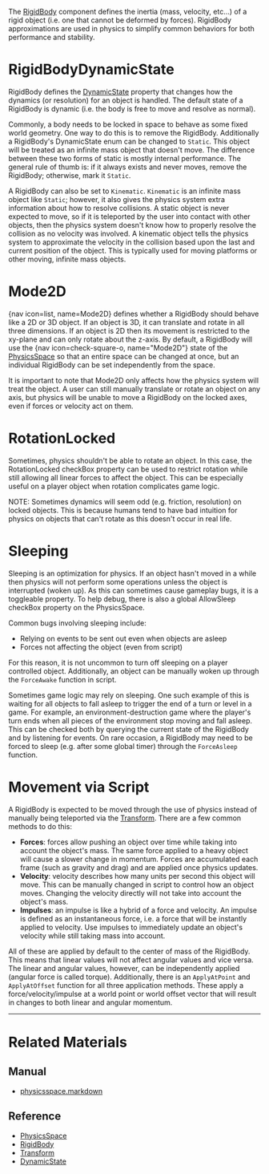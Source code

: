 The [ RigidBody](https://github.com/PlasmaEngine/PlasmaDocs/blob/master/code_reference/class_reference/rigidbody.markdown) component defines the inertia (mass, velocity, etc...) of a rigid object (i.e. one that cannot be deformed by forces). RigidBody approximations are used in physics to simplify common behaviors for both performance and stability.

 #  RigidBodyDynamicState
RigidBody defines the [ DynamicState](https://github.com/PlasmaEngine/PlasmaDocs/blob/master/code_reference/enum_reference.markdown#rigidbodydynamicstate) property that changes how the dynamics (or resolution) for an object is handled. The default state of a RigidBody is dynamic (i.e. the body is free to move and resolve as normal).

Commonly, a body needs to be locked in space to behave as some fixed world geometry. One way to do this is to remove the RigidBody. Additionally a RigidBody's DynamicState enum can be changed to `Static`. This object will be treated as an infinite mass object that doesn't move. The difference between these two forms of static is mostly internal performance. The general rule of thumb is: if it always exists and never moves, remove the RigidBody; otherwise, mark it `Static`.

A RigidBody can also be set to `Kinematic`. `Kinematic` is an infinite mass object like `Static`; however, it also gives the physics system extra information about how to resolve collisions. A static object is never expected to move, so if it is teleported by the user into contact with other objects, then the physics system doesn't know how to properly resolve the collision as no velocity was involved. A kinematic object tells the physics system to approximate the velocity in the collision based upon the last and current position of the object. This is typically used for moving platforms or other moving, infinite mass objects.

 #  Mode2D
{nav icon=list, name=Mode2D} defines whether a RigidBody should behave like a 2D or 3D object. If an object is 3D, it can translate and rotate in all three dimensions. If an object is 2D then its movement is restricted to the xy-plane and can only rotate about the z-axis. By default, a RigidBody will use the {nav icon=check-square-o, name="Mode2D"} state of the [PhysicsSpace](https://github.com/PlasmaEngine/PlasmaDocs/blob/master/plasma_editor_documentation/plasmamanual/physics/physicsspace.markdown) so that an entire space can be changed at once, but an individual RigidBody can be set independently from the space.

It is important to note that Mode2D only affects how the physics system will treat the object. A user can still manually translate or rotate an object on any axis, but physics will be unable to move a RigidBody on the locked axes, even if forces or velocity act on them.

 #  RotationLocked
Sometimes, physics shouldn't be able to rotate an object. In this case, the RotationLocked checkBox property can be used to restrict rotation while still allowing all linear forces to affect the object. This can be especially useful on a player object when rotation complicates game logic.

NOTE: Sometimes dynamics will seem odd (e.g. friction, resolution) on locked objects. This is because humans tend to have bad intuition for physics on objects that can't rotate as this doesn't occur in real life.

 #  Sleeping

Sleeping is an optimization for physics. If an object hasn't moved in a while then physics will not perform some operations unless the object is interrupted (woken up). As this can sometimes cause gameplay bugs, it is a toggleable property. To help debug, there is also a global AllowSleep checkBox property on the PhysicsSpace.


Common bugs involving sleeping include:
 - Relying on events to be sent out even when objects are asleep
 - Forces not affecting the object (even from script)

For this reason, it is not uncommon to turn off sleeping on a player controlled object. Additionally, an object can be manually woken up through the `ForceAwake` function in script. 

Sometimes game logic may rely on sleeping. One such example of this is waiting for all objects to fall asleep to trigger the end of a turn or level in a game. For example, an environment-destruction game where the player's turn ends when all pieces of the environment stop moving and fall asleep. This can be checked both by querying the current state of the RigidBody and by listening for events. On rare occasion, a RigidBody may need to be forced to sleep (e.g. after some global timer) through the `ForceAsleep` function.

 #  Movement via Script
A RigidBody is expected to be moved through the use of physics instead of manually being teleported via the [Transform](https://github.com/PlasmaEngine/PlasmaDocs/blob/master/code_reference/class_reference/transform.markdown). There are a few common methods to do this:
 - **Forces**: forces allow pushing an object over time while taking into account the object's mass. The same force applied to a heavy object will cause a slower change in momentum. Forces are accumulated each frame (such as gravity and drag) and are applied once physics updates.
 - **Velocity**: velocity describes how many units per second this object will move. This can be manually changed in script to control how an object moves. Changing the velocity directly will not take into account the object's mass.
 - **Impulses**: an impulse is like a hybrid of a force and velocity. An impulse is defined as an instantaneous force, i.e. a force that will be instantly applied to velocity. Use impulses to immediately update an object's velocity while still taking mass into account.
 
All of these are applied by default to the center of mass of the RigidBody. This means that linear values will not affect angular values and vice versa. The linear and angular values, however, can be independently applied (angular force is called torque). Additionally, there is an `ApplyAtPoint` and `ApplyAtOffset` function for all three application methods. These apply a force/velocity/impulse at a world point or world offset vector that will result in changes to both linear and angular momentum.

---

 #  Related Materials
 ##  Manual
- [physicsspace.markdown](https://github.com/PlasmaEngine/PlasmaDocs/blob/master/plasma_editor_documentation/plasmamanual/physics/physicsspace.markdown)

 ##  Reference
- [PhysicsSpace](https://github.com/PlasmaEngine/PlasmaDocs/blob/master/code_reference/class_reference/physicsspace.markdown)
- [RigidBody](https://github.com/PlasmaEngine/PlasmaDocs/blob/master/code_reference/class_reference/rigidbody.markdown)
- [Transform](https://github.com/PlasmaEngine/PlasmaDocs/blob/master/code_reference/class_reference/transform.markdown)
- [ DynamicState  ](https://github.com/PlasmaEngine/PlasmaDocs/blob/master/code_reference/enum_reference.markdown#rigidbodydynamicstate) 

 